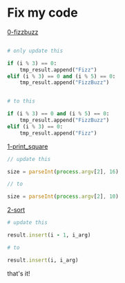 # Fix my code

[0-fizzbuzz](./0x00-challenge/0-fizzbuzz.py)

```python

# only update this

if (i % 3) == 0:
    tmp_result.append("Fizz")
elif (i % 3) == 0 and (i % 5) == 0:
    tmp_result.append("FizzBuzz")

```

```python

# to this

if (i % 3) == 0 and (i % 5) == 0:
    tmp_result.append("FizzBuzz")
elif (i % 3) == 0:
    tmp_result.append("Fizz")

```

[1-print_square](./0x00-challenge/1-print_square.js)

```js
// update this

size = parseInt(process.argv[2], 16)

// to

size = parseInt(process.argv[2], 10)

```

[2-sort](./0x00-challenge/2-sort.rb)

```ruby
# update this

result.insert(i - 1, i_arg)

# to

result.insert(i, i_arg)
```

that's it!
